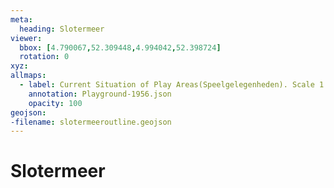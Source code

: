```yaml
---
meta:
  heading: Slotermeer
viewer:
  bbox: [4.790067,52.309448,4.994042,52.398724]
  rotation: 0
xyz:
allmaps:
  - label: Current Situation of Play Areas(Speelgelegenheden). Scale 1:20,000. Published by Public Works Department and its legal successors, 1956
    annotation: Playground-1956.json
    opacity: 100
geojson:
-filename: slotermeeroutline.geojson
---
```

# Slotermeer
